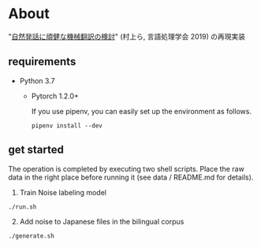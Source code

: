 # About
"[自然発話に頑健な機械翻訳の検討](https://ichiroex.github.io/paper/murakami19nlp.pdf)" (村上ら, 言語処理学会 2019) の再現実装

## requirements
- Python 3.7  
  - Pytorch 1.2.0+
     
     If you use pipenv, you can easily set up the environment as follows.  
     ```
     pipenv install --dev
     ```

## get started
The operation is completed by executing two shell scripts. Place the raw data in the right place before running it (see data / README.md for details).

1. Train Noise labeling model

```bash
./run.sh
```

2. Add noise to Japanese files in the bilingual corpus

```bash
./generate.sh
```
